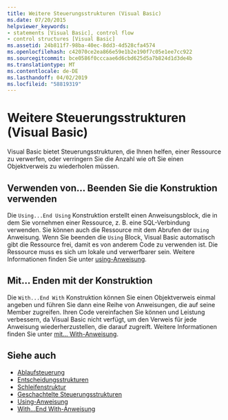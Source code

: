 ```yaml
---
title: Weitere Steuerungsstrukturen (Visual Basic)
ms.date: 07/20/2015
helpviewer_keywords:
- statements [Visual Basic], control flow
- control structures [Visual Basic]
ms.assetid: 24b811f7-98ba-40ec-8dd3-4d528cfa4574
ms.openlocfilehash: c42070ce2ea866e59e1b2e190f7c05e1ee7cc922
ms.sourcegitcommit: bce0586f0cccaae6d6cbd625d5a7b824d1d3de4b
ms.translationtype: MT
ms.contentlocale: de-DE
ms.lasthandoff: 04/02/2019
ms.locfileid: "58819319"
---
```

# <a name="other-control-structures-visual-basic"></a>Weitere Steuerungsstrukturen (Visual Basic)
Visual Basic bietet Steuerungsstrukturen, die Ihnen helfen, einer Ressource zu verwerfen, oder verringern Sie die Anzahl wie oft Sie einen Objektverweis zu wiederholen müssen.  
  
## <a name="usingend-using-construction"></a>Verwenden von... Beenden Sie die Konstruktion verwenden  
 Die `Using...End Using` Konstruktion erstellt einen Anweisungsblock, die in dem Sie vornehmen einer Ressource, z. B. eine SQL-Verbindung verwenden. Sie können auch die Ressource mit dem Abrufen der `Using` Anweisung. Wenn Sie beenden die `Using` Block, Visual Basic automatisch gibt die Ressource frei, damit es von anderem Code zu verwenden ist. Die Ressource muss es sich um lokale und verwerfbarer sein. Weitere Informationen finden Sie unter [using-Anweisung](../../../../visual-basic/language-reference/statements/using-statement.md).  
  
## <a name="withend-with-construction"></a>Mit... Enden mit der Konstruktion  
 Die `With...End With` Konstruktion können Sie einen Objektverweis einmal angeben und führen Sie dann eine Reihe von Anweisungen, die auf seine Member zugreifen. Ihren Code vereinfachen Sie können und Leistung verbessern, da Visual Basic nicht verfügt, um den Verweis für jede Anweisung wiederherzustellen, die darauf zugreift. Weitere Informationen finden Sie unter [mit... With-Anweisung](../../../../visual-basic/language-reference/statements/with-end-with-statement.md).  
  
## <a name="see-also"></a>Siehe auch

- [Ablaufsteuerung](../../../../visual-basic/programming-guide/language-features/control-flow/index.md)
- [Entscheidungsstrukturen](../../../../visual-basic/programming-guide/language-features/control-flow/decision-structures.md)
- [Schleifenstruktur](../../../../visual-basic/programming-guide/language-features/control-flow/loop-structures.md)
- [Geschachtelte Steuerungsstrukturen](../../../../visual-basic/programming-guide/language-features/control-flow/nested-control-structures.md)
- [Using-Anweisung](../../../../visual-basic/language-reference/statements/using-statement.md)
- [With...End With-Anweisung](../../../../visual-basic/language-reference/statements/with-end-with-statement.md)
